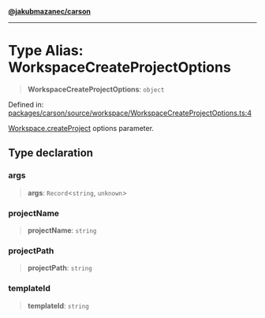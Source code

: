 [**@jakubmazanec/carson**](../README.md)

---

# Type Alias: WorkspaceCreateProjectOptions

> **WorkspaceCreateProjectOptions**: `object`

Defined in:
[packages/carson/source/workspace/WorkspaceCreateProjectOptions.ts:4](https://github.com/jakubmazanec/tools/blob/797379ce98752dc838b82c8398e04d90c58ce9e7/packages/carson/source/workspace/WorkspaceCreateProjectOptions.ts#L4)

[Workspace.createProject](../classes/Workspace.md#createproject) options parameter.

## Type declaration

### args

> **args**: `Record`\<`string`, `unknown`\>

### projectName

> **projectName**: `string`

### projectPath

> **projectPath**: `string`

### templateId

> **templateId**: `string`
